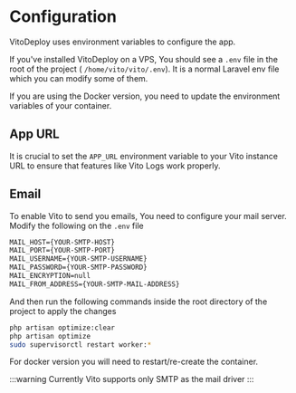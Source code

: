 # Configuration

VitoDeploy uses environment variables to configure the app.

If you've installed VitoDeploy on a VPS, You should see a `.env` file in the root of the project (
`/home/vito/vito/.env`). It is a normal Laravel env file which you can modify some of them.

If you are using the Docker version, you need to update the environment variables of your container.

## App URL

It is crucial to set the `APP_URL` environment variable to your Vito instance URL to ensure that features like Vito Logs
work properly.

## Email

To enable Vito to send you emails, You need to configure your mail server. Modify the following on the `.env` file

```txt
MAIL_HOST={YOUR-SMTP-HOST}
MAIL_PORT={YOUR-SMTP-PORT}
MAIL_USERNAME={YOUR-SMTP-USERNAME}
MAIL_PASSWORD={YOUR-SMTP-PASSWORD}
MAIL_ENCRYPTION=null
MAIL_FROM_ADDRESS={YOUR-SMTP-MAIL-ADDRESS}
```

And then run the following commands inside the root directory of the project to apply the changes

```sh
php artisan optimize:clear
php artisan optimize
sudo supervisorctl restart worker:*
```

For docker version you will need to restart/re-create the container.

:::warning
Currently Vito supports only SMTP as the mail driver
:::